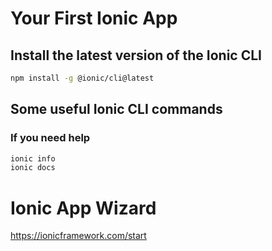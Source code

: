 # Your First Ionic App

## Install the latest version of the Ionic CLI
```bash
npm install -g @ionic/cli@latest
```

## Some useful Ionic CLI commands

### If you need help
```bash
ionic info
ionic docs
```

# Ionic App Wizard
https://ionicframework.com/start
